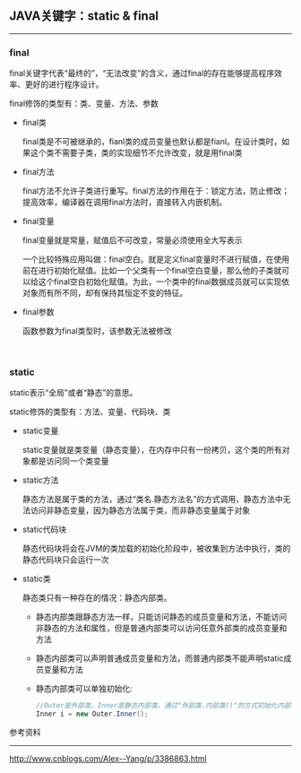 ## JAVA关键字：static & final

---

### final

final关键字代表“最终的”，“无法改变”的含义，通过final的存在能够提高程序效率、更好的进行程序设计。

final修饰的类型有：类、变量、方法、参数

- final类

  final类是不可被继承的，fianl类的成员变量也默认都是fianl。在设计类时，如果这个类不需要子类，类的实现细节不允许改变，就是用final类

- final方法

  final方法不允许子类进行重写。final方法的作用在于：锁定方法，防止修改；提高效率，编译器在调用final方法时，直接转入内嵌机制。

- final变量

  final变量就是常量，赋值后不可改变，常量必须使用全大写表示

  一个比较特殊应用叫做：final空白。就是定义final变量时不进行赋值，在使用前在进行初始化赋值。比如一个父类有一个final空白变量，那么他的子类就可以给这个final空白初始化赋值。为此，一个类中的final数据成员就可以实现依对象而有所不同，却有保持其恒定不变的特征。

- final参数

  函数参数为final类型时，该参数无法被修改

  ​

### static

static表示“全局”或者“静态”的意思。

static修饰的类型有：方法、变量、代码块、类

- static变量

  static变量就是类变量（静态变量），在内存中只有一份拷贝，这个类的所有对象都是访问同一个类变量

- static方法

  静态方法是属于类的方法，通过“类名.静态方法名”的方式调用，静态方法中无法访问非静态变量，因为静态方法属于类，而非静态变量属于对象

- static代码块

  静态代码块将会在JVM的类加载的初始化阶段中，被收集到<clinit>方法中执行，类的静态代码块只会运行一次

- static类

  静态类只有一种存在的情况：静态内部类。

  - 静态内部类跟静态方法一样，只能访问静态的成员变量和方法，不能访问非静态的方法和属性，但是普通内部类可以访问任意外部类的成员变量和方法

  - 静态内部类可以声明普通成员变量和方法，而普通内部类不能声明static成员变量和方法

  - 静态内部类可以单独初始化: 

    ```java
    //Outer是外部类，Inner是静态内部类，通过"外部类.内部类()"的方式初始化内部类
    Inner i = new Outer.Inner();
    ```




参考资料

-----

  http://www.cnblogs.com/Alex--Yang/p/3386863.html

